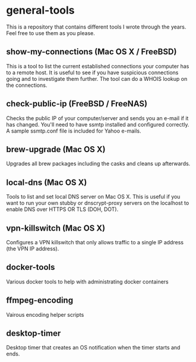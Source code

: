 # general-tools
This is a repository that contains different tools I wrote through the years. Feel free to use them as you please.

## show-my-connections (Mac OS X / FreeBSD)
This is a tool to list the current established connections your computer has to a remote host. It is useful to see if you have suspicious connections going and to investigate them further. The tool can do a WHOIS lookup on the connections.

## check-public-ip (FreeBSD / FreeNAS)
Checks the public IP of your computer/server and sends you an e-mail if it has changed. You'll need to have ssmtp installed and configured correctly. A sample ssmtp.conf file is included for Yahoo e-mails.

## brew-upgrade (Mac OS X)
Upgrades all brew packages including the casks and cleans up afterwards.

## local-dns (Mac OS X)
Tools to list and set local DNS server on Mac OS X. This is useful if you want to run your own stubby or dnscrypt-proxy servers on the localhost to enable DNS over HTTPS OR TLS (DOH, DOT).

## vpn-killswitch (Mac OS X)
Configures a VPN killswitch that only allows traffic to a single IP address (the VPN IP address).

## docker-tools
Various docker tools to help with administrating docker containers

## ffmpeg-encoding
Vairous encoding helper scripts

## desktop-timer
Desktop timer that creates an OS notification when the timer starts and ends.
